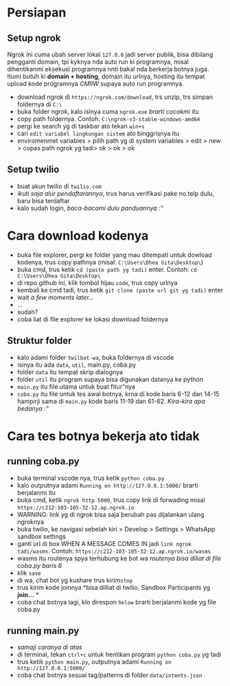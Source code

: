 # Persiapan
## Setup ngrok
Ngrok ini cuma ubah server lokal `127.0.0` jadi server publik, bisa dibilang pengganti domain, tpi kyknya nda auto run ki programnya, misal dihentikanmi eksekusi programnya nnti bakal nda berkerja botnya juga. Itumi butuh ki **domain + hosting**, domain itu urlnya, hosting itu tempat upload kode programnya *CMIIW* supaya auto run programnya.
* download ngrok di `https://ngrok.com/download`, trs unzip, trs simpan foldernya di `C:\`
* buka folder ngrok, kalo isinya cuma `ngrok.exe` *brarti cocokmi itu*
* copy path foldernya. Contoh: `C:\ngrok-v3-stable-windows-amd64`
* pergi ke search yg di taskbar ato tekan `win+s`
* cari `edit variabel lingkungan sistem` ato binggrisnya itu
* enviromenmet variables > pilih path yg di system variables > edit > new > copas path ngrok yg tadi> ok > ok > ok
## Setup twilio
* buat akun twilio di `twilio.com`
* *ikuti saja alur pendaftarannya*, trus harus verifikasi pake no.telp dulu, baru bisa terdaftar
* kalo sudah login, *baca-bacami dulu panduannya :"*

# Cara download kodenya
* buka file explorer, pergi ke folder yang mau ditempati untuk dowload kodenya, trus copy pathnya (misal: `C:\Users\Dhea Gita\Desktop\`)
* buka cmd, trus ketik `cd (paste path yg tadi)` enter. Contoh: `cd C:\Users\Dhea Gita\Desktop\`
* di repo github ini, klik tombol hijau `code`, trus copy urlnya
* kembali ke cmd tadi, trus ketik `git clone (paste url git yg tadi)` enter
* wait *a few moments later...*
* ...
* sudah?
* coba liat di file explorer ke lokasi download foldernya
## Struktur folder
* kalo adami folder `twilbot-wa`, buka foldernya di vscode
* isinya itu ada `data`, `util`, main.py, coba.py
* folder `data` itu tempat skrip dialognya
* folder `util` itu program supaya bisa digunakan datanya ke python
* `main.py` itu file utama untuk buat fitur"nya
* `coba.py` itu file untuk tes awal botnya, krna di kode baris 6-12 dan 14-15 hampirji sama di `main.py` kode baris 11-19 dan 61-62. *Kira-kira apa bedanya :"*

# Cara tes botnya bekerja ato tidak
## running coba.py
* buka terminal vscode nya, trus ketik `python coba.py`
* kalo outputnya adami `Running on http://127.0.0.1:5000/` brarti berjalanmi itu
* buka cmd, ketik `ngrok http 5000`, trus copy link di forwading misal `https://c212-103-105-32-12.ap.ngrok.io`
* WARNING: link yg di ngrok bisa saja berubah pas dijalankan ulang ngroknya
* buka twilio, ke navigasi sebelah kiri > Develop > Settings > WhatsApp sandbox settings
* ganti url di box WHEN A MESSAGE COMES IN jadi `link ngrok tadi/wasms`. Contoh: `https://c212-103-105-32-12.ap.ngrok.io/wasms`
* wasms itu routenya spya terhubung ke bot wa *routenya bisa diliat di file coba.py baris 6*
* klik `save`
* di wa, chat bot yg kushare trus kirim`stop`
* trus kirim kode joinnya *bisa dilliat di twilio, Sandbox Participants yg **join...** *
* coba chat botnya lagi, klo direspon `helow` brarti berjalanmi kode yg file coba.py
## running main.py
* *samaji caranya di atas*
* di terminal, tekan `ctrl+c` untuk hentikan program `python coba.py` yg tadi
* trus ketik `python main.py`, outputnya adami `Running on http://127.0.0.1:5000/`
* coba chat botnya sesuai tag/patterns di folder `data/intents.json`
